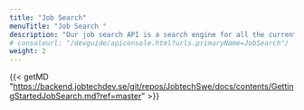 ```yaml
---
title: "Job Search"
menuTitle: "Job Search "
description: "Our job search API is a search engine for all the current job ads from Platsbanken. The aim is to make a simple yet versatile API that should suit anyone building any kind of application involving data from job ads."
# consoleurl: "/devguide/apiconsole.html?urls.primaryName=JobSearch"/
weight: 2  
---
```


{{< getMD "https://backend.jobtechdev.se/git/repos/JobtechSwe/docs/contents/GettingStartedJobSearch.md?ref=master" >}}